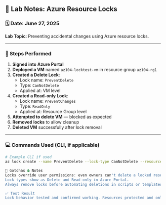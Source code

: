 ## 📝 Lab Notes: Azure Resource Locks

### 🗓️ Date: June 27, 2025  
**Lab Topic**: Preventing accidental changes using Azure resource locks.

---

### 🔧 Steps Performed

1. **Signed into Azure Portal**
2. **Deployed a VM** named `az104-locktest-vm` in resource group `az104-rg1`
3. **Created a Delete Lock**:
   - Lock name: `PreventDelete`
   - Type: `CanNotDelete`
   - Applied at: VM level
4. **Created a Read-only Lock**:
   - Lock name: `PreventChanges`
   - Type: `ReadOnly`
   - Applied at: Resource Group level
5. **Attempted to delete VM** — blocked as expected
6. **Removed locks** to allow cleanup
7. **Deleted VM** successfully after lock removal

---

### 💻 Commands Used (CLI, if applicable)
```bash
# Example CLI if used
az lock create --name PreventDelete --lock-type CanNotDelete --resource myVM --resource-type Microsoft.Compute/virtualMachines --resource-group az104-rg1

🧠 Gotchas & Notes
Locks override user permissions: even owners can't delete a locked resource.
Lock types show as Delete and Read-only in Azure Portal.
Always remove locks before automating deletions in scripts or templates.

✅ Test Result
Lock behavior tested and confirmed working. Resources protected and only removable after lock deletion.
